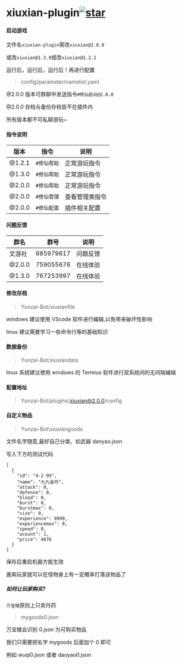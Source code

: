 # xiuxian-plugin<a  href='https://gitee.com/three-point-of-water/xiuxian-plugin/stargazers'><img src='https://gitee.com/three-point-of-water/xiuxian-plugin/badge/star.svg?theme=dark'  alt='star'></img></a>

#### 启动游戏

文件名`xiuxian-plugin`需改`xiuxian@2.0.0`

或改`xiuxian@1.3.0`或改`xiuxian@1.2.1`

运行后，运行后，运行后！再进行配置

> config/parameter/namelist.yaml

@2.0.0 版本可群聊中发送指令`#修仙启动@2.0.0`

@2.0.0 存档与备份存档皆不在插件内

所有版本都不可私聊游玩~

#### 指令说明

| 版本   | 指令        | 说明           |
| ------ | ----------- | -------------- |
| @1.2.1 | `#修仙帮助` | 正常游玩指令   |
| @1.3.0 | `#修仙帮助` | 正常游玩指令   |
| @2.0.0 | `#修仙帮助` | 正常游玩指令   |
| @2.0.0 | `#修仙管理` | 查看管理类指令 |
| @2.0.0 | `#修仙配置` | 插件相关配置   |

#### 问题反馈

| 群名   | 群号      | 说明     |
| ------ | --------- | -------- |
| 文游社 | 685979617 | 问题反馈 |
| @2.0.0 | 759055676 | 在线体验 |
| @1.3.0 | 767253997 | 在线体验 |

#### 修改存档

> Yunzai-Bot/xiuxianfile

windows 建议使用 VScode 软件进行编辑,以免带来破坏性影响

linux 建议需要学习一些命令行等的基础知识

#### 数据备份

> Yunzai-Bot/xiuxiandata

linux 系统建议使用 windows 的 Termius 软件进行双系统间的无间隔编辑

#### 配置地址

> Yunzai-Bot/plugins/xiuxian@2.0.0/config

#### 自定义物品

> Yunzai-Bot\xiuxiangoods

文件名字随意,最好自己分类，如武器 danyao.json

写入下方的测试代码

```
[
  {
    "id": "4-2-99",
    "name": "九九金丹",
    "attack": 0,
    "defense": 0,
    "blood": 0,
    "burst": 0,
    "burstmax": 0,
    "size": 0,
    "experience": 9999,
    "experiencemax": 0,
    "speed": 0,
    "acount": 1,
    "price": 4676
  }
]
```

保存后重启机器方能生效

酱紫玩家就可以在怪物身上有一定概率打落该物品了

##### 如何让玩家购买?

`万宝楼`原则上只卖丹药

> mygoods0.json

万宝楼会识别 0.json 为可购买物品

我们只需要把名字 mygoods 后面加个 0 即可

例如 wuqi0.json 或者 daoyao0.json
